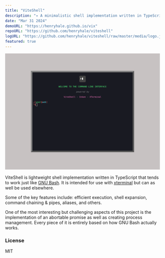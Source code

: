 ```yaml
---
title: "ViteShell"
description: "✴️ A minimalistic shell implementation written in TypeScript."
date: "Mar 31 2024"
demoURL: "https://henryhale.github.io/vix"
repoURL: "https://github.com/henryhale/viteshell"
logURL: "https://github.com/henryhale/viteshell/raw/master/media/logo.jpg"
featured: true
---
```


![ViteShell](https://github.com/henryhale/vix/raw/master/media/preview.png)

ViteShell is lightweight shell implementation written in TypeScript that tends to work just like [GNU Bash](https://www.gnu.org/software/bash/). It is intended for use with [xterminal](https://github.com/henryhale/xterminal) but can as well be used elsewhere.

Some of the key features include: efficient execution, shell expansion, command chaining & pipes, aliases, and others.

One of the most interesting but challenging aspects of this project is the implementation of an abortable promise as well as creating process management. Every piece of it is entirely based on how GNU Bash actually works.

### License

MIT
